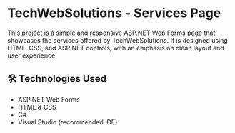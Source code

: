 # TechWebSolutions - Services Page

This project is a simple and responsive ASP.NET Web Forms page that showcases the services offered by TechWebSolutions. It is designed using HTML, CSS, and ASP.NET controls, with an emphasis on clean layout and user experience.

## 🛠 Technologies Used

- ASP.NET Web Forms
- HTML & CSS
- C#
- Visual Studio (recommended IDE)

